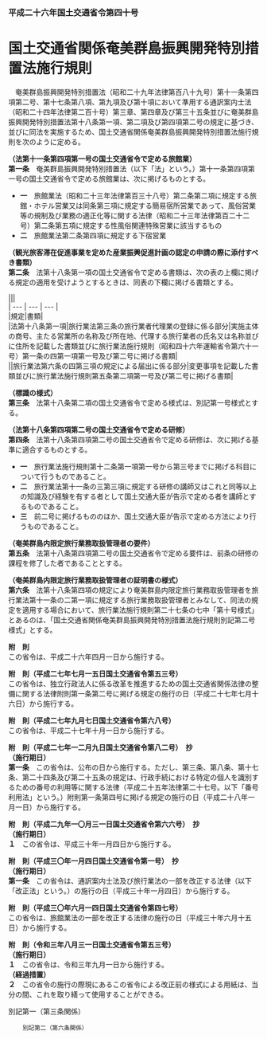 ### 平成二十六年国土交通省令第四十号  
# 国土交通省関係奄美群島振興開発特別措置法施行規則  
　奄美群島振興開発特別措置法（昭和二十九年法律第百八十九号）第十一条第四項第二号、第十七条第八項、第九項及び第十項において準用する通訳案内士法（昭和二十四年法律第二百十号）第三章、第四章及び第三十五条並びに奄美群島振興開発特別措置法第十八条第一項、第二項及び第四項第二号の規定に基づき、並びに同法を実施するため、国土交通省関係奄美群島振興開発特別措置法施行規則を次のように定める。  
  
**（法第十一条第四項第一号の国土交通省令で定める旅館業）**  
**第一条**　奄美群島振興開発特別措置法（以下「法」という。）第十一条第四項第一号の国土交通省令で定める旅館業は、次に掲げるものとする。  
* **一**　旅館業法（昭和二十三年法律第百三十八号）第二条第二項に規定する旅館・ホテル営業又は同条第三項に規定する簡易宿所営業であって、風俗営業等の規制及び業務の適正化等に関する法律（昭和二十三年法律第百二十二号）第二条第五項に規定する性風俗関連特殊営業に該当するもの  
* **二**　旅館業法第二条第四項に規定する下宿営業  
  
**（観光旅客滞在促進事業を定めた産業振興促進計画の認定の申請の際に添付すべき書類）**  
**第二条**　法第十八条第一項の国土交通省令で定める書類は、次の表の上欄に掲げる規定の適用を受けようとするときは、同表の下欄に掲げる書類とする。  

|||  
| --- | --- | --- |  
|規定|書類|  
|法第十八条第一項|旅行業法第三条の旅行業者代理業の登録に係る部分|実施主体の商号、主たる営業所の名称及び所在地、代理する旅行業者の氏名又は名称並びに住所を記載した書類並びに旅行業法施行規則（昭和四十六年運輸省令第六十一号）第一条の四第一項第一号及び第二号に掲げる書類|  
||旅行業法第六条の四第三項の規定による届出に係る部分|変更事項を記載した書類並びに旅行業法施行規則第五条第二項第一号及び第二号に掲げる書類|  
  
  
**（標識の様式）**  
**第三条**　法第十八条第二項の国土交通省令で定める様式は、別記第一号様式とする。  
  
**（法第十八条第四項第二号の国土交通省令で定める研修）**  
**第四条**　法第十八条第四項第二号の国土交通省令で定める研修は、次に掲げる基準に適合するものとする。  
* **一**　旅行業法施行規則第十二条第一項第一号から第三号までに掲げる科目について行うものであること。  
* **二**　旅行業法第十一条の三第三項に規定する研修の講師又はこれと同等以上の知識及び経験を有する者として国土交通大臣が告示で定める者を講師とするものであること。  
* **三**　前二号に掲げるもののほか、国土交通大臣が告示で定める方法により行うものであること。  
  
**（奄美群島内限定旅行業務取扱管理者の要件）**  
**第五条**　法第十八条第四項第二号の国土交通省令で定める要件は、前条の研修の課程を修了した者であることとする。  
  
**（奄美群島内限定旅行業務取扱管理者の証明書の様式）**  
**第六条**　法第十八条第四項の規定により奄美群島内限定旅行業務取扱管理者を旅行業法第十一条の二第一項に規定する旅行業務取扱管理者とみなして、同法の規定を適用する場合において、旅行業法施行規則第二十七条の七中「第十号様式」とあるのは、「国土交通省関係奄美群島振興開発特別措置法施行規則別記第二号様式」とする。  
  
**附　則**  
この省令は、平成二十六年四月一日から施行する。  
  
**附　則（平成二七年七月一五日国土交通省令第五三号）**  
この省令は、独立行政法人に係る改革を推進するための国土交通省関係法律の整備に関する法律附則第一条第二号に掲げる規定の施行の日（平成二十七年七月十六日）から施行する。  
  
**附　則（平成二七年九月七日国土交通省令第六八号）**  
この省令は、平成二十七年十月一日から施行する。  
  
**附　則（平成二七年一二月九日国土交通省令第八二号）　抄**  
**（施行期日）**  
**第一条**　この省令は、公布の日から施行する。ただし、第三条、第八条、第十七条、第二十四条及び第二十五条の規定は、行政手続における特定の個人を識別するための番号の利用等に関する法律（平成二十五年法律第二十七号。以下「番号利用法」という。）附則第一条第四号に掲げる規定の施行の日（平成二十八年一月一日）から施行する。  
  
**附　則（平成二九年一〇月三一日国土交通省令第六六号）　抄**  
**（施行期日）**  
**１**　この省令は、平成三十年一月四日から施行する。  
  
**附　則（平成三〇年一月四日国土交通省令第一号）　抄**  
**（施行期日）**  
**第一条**　この省令は、通訳案内士法及び旅行業法の一部を改正する法律（以下「改正法」という。）の施行の日（平成三十年一月四日）から施行する。  
  
**附　則（平成三〇年六月一四日国土交通省令第四七号）**  
この省令は、旅館業法の一部を改正する法律の施行の日（平成三十年六月十五日）から施行する。  
  
**附　則（令和三年八月三一日国土交通省令第五三号）**  
**（施行期日）**  
**１**　この省令は、令和三年九月一日から施行する。  
**（経過措置）**  
**２**　この省令の施行の際現にあるこの省令による改正前の様式による用紙は、当分の間、これを取り繕って使用することができる。  
  
別記第一（第三条関係）  

          
        別記第二（第六条関係）  

          
        